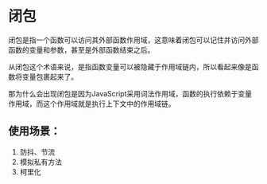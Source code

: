 # 闭包
闭包是指一个函数可以访问其外部函数作用域，这意味着闭包可以记住并访问外部函数的变量和参数，甚至是外部函数结束之后。   

从闭包这个术语来说，是指函数变量可以被隐藏于作用域链内，所以看起来像是函数将变量包裹起来了。    

那为什么会出现闭包是因为JavaScript采用词法作用域，函数的执行依赖于变量作用域，而这个作用域就是执行上下文中的作用域链。



## 使用场景：
1. 防抖、节流
2. 模拟私有方法
3. 柯里化
